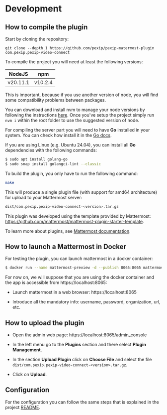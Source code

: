 # Development

## How to compile the plugin

Start by cloning the repository:

```
git clone --depth 1 https://github.com/pexip/pexip-matermost-plugin com.pexip.pexip-video-connect
```

To compile the project you will need at least the following versions:

| NodeJS   | npm     |
| -------- | ------- |
| v20.11.1 | v10.2.4 |

This is important, because if you use another version of node, you will find some compatibility problems between packages.

You can download and install nvm to manage your node versions by following the instructions [here](https://github.com/nvm-sh/nvm). Once you've setup the project simply run `nvm i` within the root folder to use the suggested version of node.

For compiling the server part you will need to have **Go** installed in your system. You can check how install it in the [Go docs](https://go.dev/doc/install).

If you are using Linux (e.g. Ubuntu 24.04), you can install all **Go** dependencies with the following commands:

```bash
$ sudo apt install golang-go
$ sudo snap install golangci-lint --classic
```

To build the plugin, you only have to run the following command:

```bash
make
```

This will produce a single plugin file (with support for amd64 architecture) for upload to your Mattermost server:

```bash
dist/com.pexip.pexip-video-connect-<version>.tar.gz
```

This plugin was developed using the template provided by Mattermost: https://github.com/mattermost/mattermost-plugin-starter-template.

To learn more about plugins, see [Mattermost documentation](https://developers.mattermost.com/extend/plugins/).

## How to launch a Mattermost in Docker

For testing the plugin, you can launch mattermost in a docker container:

```bash
$ docker run --name mattermost-preview -d --publish 8065:8065 mattermost/mattermost-preview
```

For now on, we will suppose that you are using the docker container and the app is accessible from https://localhost:8065:

-   Launch mattermost in a web browser: https://localhost:8065

-   Introduce all the mandatory info: username, password, organization, url, etc.

## How to upload the plugin

-   Open the admin web page: https://localhost:8065/admin_console

-   In the left menu go to the **Plugins** section and there select **Plugin Management**.

-   In the section **Upload Plugin** click on **Choose File** and select the file `dist/com.pexip.pexip-video-connect-<version>.tar.gz`.

-   Click on **Upload**.

## Configuration

For the configuration you can follow the same steps that is explained in the project [README](../README.md).

